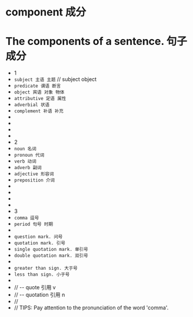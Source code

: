 # component 成分

# The components of a sentence. 句子成分

- 1
- `subject 主语 主题` // subject object
- `predicate 谓语 断言`
- `object 宾语 对象 物体`
- `attributive 定语 属性`
- `adverbial 状语`
- `complement 补语 补充`
-
-
-
-
- 2
- `noun 名词`
- `pronoun 代词`
- `verb 动词`
- `adverb 副词`
- `adjective 形容词`
- `preposition 介词`
-
-
-
-
- 3
- `comma 逗号`
- `period 句号 时期`
-
- `question mark. 问号`
- `quotation mark. 引号`
- `single quotation mark. 单引号`
- `double quotation mark. 双引号`
-
- `greater than sign. 大于号`
- `less than sign. 小于号`
-
- // -- quote 引用 v
- // -- quotation 引用 n
- //
- // TIPS: Pay attention to the pronunciation of the word 'comma'.

